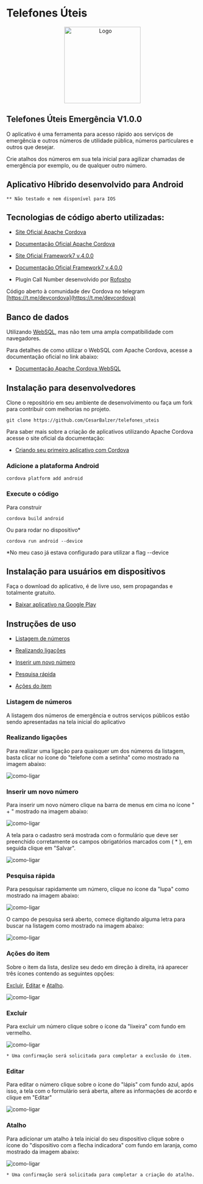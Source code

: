 # Telefones Úteis

<p align="center">
  <img src="http://kdsistemasweb.com.br/telefonesuteis/img/logo.png" alt="Logo" width="200px" height="200px;"/>
</p>

## Telefones Úteis Emergência V1.0.0

O aplicativo é uma ferramenta para acesso rápido aos serviços de emergência e outros números de utilidade pública, números particulares e outros que desejar.

Crie atalhos dos números em sua tela inicial para agilizar chamadas de emergência por exemplo, ou de qualquer outro número.

## Aplicativo Híbrido desenvolvido para Android

    ** Não testado e nem disponível para IOS

## Tecnologias de código aberto utilizadas:

- [Site Oficial Apache Cordova](https://cordova.apache.org)

- [Documentação Oficial Apache Cordova](https://cordova.apache.org/docs/en/latest/)

- [Site Oficial Framework7 v.4.0.0](http://framework7.io)

- [Documentação Oficial Framework7 v.4.0.0](http://framework7.io/docs)

- Plugin Call Number desenvolvido por [Rofosho](https://github.com/Rohfosho/CordovaCallNumberPlugin.git)


Código aberto à comunidade dev Cordova no telegram [https://t.me/devcordova](https://t.me/devcordova)

## Banco de dados

 Utilizando [WebSQL](https://www.w3.org/TR/webdatabase/), mas não tem uma ampla compatibilidade com navegadores.

 Para detalhes de como utilizar o WebSQL com Apache Cordova, acesse a documentação oficial no link abaixo:

- [Documentação Apache Cordova WebSQL](https://cordova.apache.org/docs/en/latest/cordova/storage/storage.html#websql)


## Instalação para desenvolvedores

 Clone o repositório em seu ambiente de desenvolvimento ou faça um fork para contribuir com melhorias no projeto.

    git clone https://github.com/CesarBalzer/telefones_uteis

 Para saber mais sobre a criação de aplicativos utilizando Apache Cordova acesse o site oficial da documentação:

- [Criando seu primeiro aplicativo com Cordova](https://cordova.apache.org/docs/en/latest/guide/cli/index.html)

### Adicione a plataforma Android

    cordova platform add android
    
### Execute o código

 Para construir

    cordova build android

 Ou para rodar no dispositivo*

    cordova run android --device

 *No meu caso já estava configurado para utilizar a flag --device

## Instalação para usuários em dispositivos

  Faça o download do aplicativo, é de livre uso, sem propagandas e totalmente gratuito.

- [Baixar aplicativo na Google Play](https://play.google.com/store/apps/details?id=br.com.telefones_uteis)

## Instruções de uso

- [ Listagem de números](#listagem-de-números)

- [ Realizando ligações](#realizando-ligações)

- [ Inserir um novo número](#inserir-um-novo-número)

- [ Pesquisa rápida](#pesquisa-rápida)

- [ Ações do item](#ações-do-item)


### Listagem de números

 A listagem dos números de emergência e outros serviços públicos estão sendo apresentadas na tela inicial do aplicativo


### Realizando ligações

 Para realizar uma ligação para quaisquer um dos números da listagem, basta clicar no ícone do "telefone com a setinha" como mostrado na imagem abaixo:

![como-ligar](http://kdsistemasweb.com.br/telefonesuteis/img/como_ligar.png)

### Inserir um novo número

 Para inserir um novo número clique na barra de menus em cima no ícone " + " mostrado na imagem abaixo:

![como-ligar](http://kdsistemasweb.com.br/telefonesuteis/img/adicionar.png)

 A tela para o cadastro será mostrada com o formulário que deve ser preenchido corretamente os campos obrigatórios marcados com ( * ), em seguida clique em "Salvar".

![como-ligar](http://kdsistemasweb.com.br/telefonesuteis/img/cadastro.png)

### Pesquisa rápida

 Para pesquisar rapidamente um número, clique no ícone da "lupa" como mostrado na imagem abaixo:

![como-ligar](http://kdsistemasweb.com.br/telefonesuteis/img/pesquisar.png)

 O campo de pesquisa será aberto, comece digitando alguma letra para buscar na listagem como mostrado na imagem abaixo:

![como-ligar](http://kdsistemasweb.com.br/telefonesuteis/img/busca.png)

### Ações do item

 Sobre o item da lista, deslize seu dedo em direção à direita, irá aparecer três ícones contendo as seguintes opções:

 [Excluir](#excluir), [Editar](#editar) e [Atalho](#atalho).

![como-ligar](http://kdsistemasweb.com.br/telefonesuteis/img/acao_gif.gif)


### Excluir

  Para excluir um número clique sobre o ícone da "lixeira" com fundo em vermelho.

![como-ligar](http://kdsistemasweb.com.br/telefonesuteis/img/excluir.png)

    * Uma confirmação será solicitada para completar a exclusão do item.

### Editar

 Para editar o número clique sobre o ícone do "lápis" com fundo azul, após isso, a tela com o formulário será aberta, altere as informações de acordo e clique em "Editar"

![como-ligar](http://kdsistemasweb.com.br/telefonesuteis/img/editar.png)

### Atalho 

 Para adicionar um atalho à tela inicial do seu dispositivo clique sobre o ícone do "dispositivo com a flecha indicadora" com fundo em laranja, como mostrado da imagem abaixo:

![como-ligar](http://kdsistemasweb.com.br/telefonesuteis/img/atalho.png)

    * Uma confirmação será solicitada para completar a criação do atalho.


